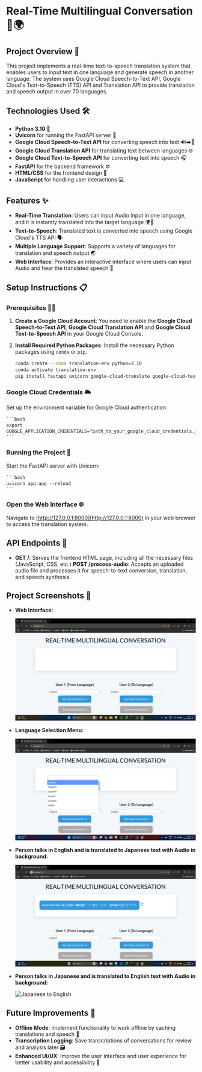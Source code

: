 # Real-Time Multilingual Conversation 🎤🌍

## Project Overview 🌟
This project implements a real-time text-to-speech translation system that enables users to input text in one language and generate speech in another language. The system uses Google Cloud Speech-to-Text API, Google Cloud's Text-to-Speech (TTS) API and Translation API to provide translation and speech output in over 70 languages.

## Technologies Used 🛠️
- **Python 3.10** 🐍
- **Uvicorn** for running the FastAPI server 🚀
- **Google Cloud Speech-to-Text API** for converting speech into text 🔊➡️📝
- **Google Cloud Translation API** for translating text between languages 🌐
- **Google Cloud Text-to-Speech API** for converting text into speech 🎧
- **FastAPI** for the backend framework ⚙️
- **HTML/CSS** for the frontend design 🎨
- **JavaScript** for handling user interactions 💻

## Features ✨
- **Real-Time Translation**: Users can input Audio input in one language, and it is instantly translated into the target language 🌍🔄
- **Text-to-Speech**: Translated text is converted into speech using Google Cloud's TTS API 🗣️
- **Multiple Language Support**: Supports a variety of languages for translation and speech output 🌏
- **Web Interface**: Provides an interactive interface where users can input Audio and hear the translated speech 💬

## Setup Instructions 📋

### Prerequisites 🧑‍💻
1. **Create a Google Cloud Account**: You need to enable the **Google Cloud Speech-to-Text API**, **Google Cloud Translation API** and **Google Cloud Text-to-Speech API** in your Google Cloud Console.
2. **Install Required Python Packages**: Install the necessary Python packages using `conda` or `pip`.

    ```bash
    conda create --name translation-env python=3.10
    conda activate translation-env
    pip install fastapi uvicorn google-cloud-translate google-cloud-texttospeech fastapi[all] uvicorn websockets python-multipa pydub

    ```

### Google Cloud Credentials 🌥️
Set up the environment variable for Google Cloud authentication:

    ```bash
    export GOOGLE_APPLICATION_CREDENTIALS="path_to_your_google_cloud_credentials.json"
    ```

### Running the Project 🚀
Start the FastAPI server with Uvicorn:

    ```bash
    uvicorn app:app --reload
    ```

### Open the Web Interface 🌐
Navigate to [http://127.0.0.1:8000](http://127.0.0.1:8000) in your web browser to access the translation system.

## API Endpoints 📡
- **GET /**: Serves the frontend HTML page, including all the necessary files (JavaScript, CSS, etc.)
**POST /process-audio**: Accepts an uploaded audio file and processes it for speech-to-text conversion, translation, and speech synthesis.

## Project Screenshots 📸

- **Web Interface:**  

  ![Web Interface](images/Screenshot%202024-12-16%20041339.png)

- **Language Selection Menu:**  

  ![Language Selection Menu](images/Screenshot%202024-12-16%20041357.png)

- **Person talks in English and is translated to Japanese text with Audio in background:**  

  ![English to Japanese](images/Screenshot%202024-12-16%20042932.png)

- **Person talks in Japanese and is translated to English text with Audio in background:**  

  ![Japanese to English](images/Screenshot%2024-12-16%043201.png)


## Future Improvements 🔮
- **Offline Mode**: Implement functionality to work offline by caching translations and speech 📴
- **Transcription Logging**: Save transcriptions of conversations for review and analysis later 🗃️
- **Enhanced UI/UX**: Improve the user interface and user experience for better usability and accessibility 🌟